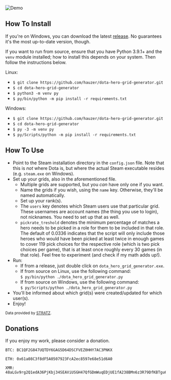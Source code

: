 ![Demo](img/demo.gif)

## How To Install

If you're on Windows, you can download the latest [release](https://github.com/hauzer/dota-hero-grid-generator/releases). No guarantees it's the most up-to-date version, though.

If you want to run from source, ensure that you have Python 3.9.1+ and the `venv` module installed; how to install this depends on your system. Then follow the instructions below.

Linux:
*  `$ git clone https://github.com/hauzer/dota-hero-grid-generator.git`
*  `$ cd dota-hero-grid-generator`
*  `$ python3 -m venv py`
*  `$ py/bin/python -m pip install -r requirements.txt`

Windows:
*  `$ git clone https://github.com/hauzer/dota-hero-grid-generator.git`
*  `$ cd dota-hero-grid-generator`
*  `$ py -3 -m venv py`
*  `$ py/Scripts/python -m pip install -r requirements.txt`

## How To Use

* Point to the Steam installation directory in the `config.json` file. Note that this is *not* where Dota is, but where the actual Steam executable resides (e.g. `steam.exe` on Windows).
* Set up your grids, also in the aforementioned file.
  * Multiple grids are supported, but you *can* have only one if you want.
  * Name the grids if you wish, using the `name` key. Otherwise, they'll be named automatically.
  * Set up your rank(s).
  * The `users` key denotes which Steam users use that particular grid. These usernames are account names (the thing you use to login), not nicknames. You need to set up that as well.
  * `pickrate_treshold` denotes the minimum percentage of matches a hero needs to be picked in a role for them to be included in that role. The default of 0.0336 indicates that the script will only include those heroes who would have been picked at least twice in enough games to cover 119 pick choices for the respective role (which is two pick choices per game), that is at least once roughly every 30 games (in that role). Feel free to experiment (and check if my math adds up!).
* Run:
  * If from a release, just double click on `dota_hero_grid_generator.exe`.
  * If from source on Linux, use the following command:  
  `$ py/bin/python ./dota_hero_grid_generator.py`  
  * If from source on Windows, use the following command:  
  `$ py/Scripts/python ./dota_hero_grid_generator.py`  
* You'll be informed about which grid(s) were created/updated for which user(s).
* Enjoy!

<sub>Data provided by [STRATZ](https://stratz.com).</sub>

## Donations

If you enjoy my work, please consider a donation.

```
BTC: BC1QF2G847UQTDY6GAG5D64DSCFVEZ0HHY7AC3PNKX

ETH: 0x61a08C3f8dF5A0507923FcA2ec8597e68e51d6A0

XMR: 48aLGv9rg2Q1edA36PjKbj34SEAViUSGH47QfGDmWuqEDjUE1fA238BMn6z3R79DfKBTgu6TkT4VL5sMeTG6axMaKXytH6F
```
